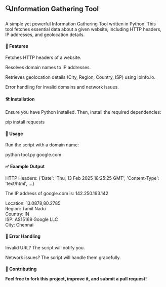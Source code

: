 
<h2>🔍Information Gathering Tool</h2>

A simple yet powerful Information Gathering Tool written in Python. This tool fetches essential data about a given website, including HTTP headers, IP addresses, and geolocation details.

<h4>🚀 Features</h4>

Fetches HTTP headers of a website.

Resolves domain names to IP addresses.

Retrieves geolocation details (City, Region, Country, ISP) using ipinfo.io.

Error handling for invalid domains and network issues.

<h4>🛠️ Installation</h4>

Ensure you have Python installed. Then, install the required dependencies:

pip install requests


<h4>📌 Usage</h4>

Run the script with a domain name:

python tool.py google.com

<h4>✅ Example Output</h4>

HTTP Headers:
{'Date': 'Thu, 13 Feb 2025 18:25:25 GMT', 'Content-Type': 'text/html', ...}

The IP address of google.com is: 142.250.193.142

Location: 13.0878,80.2785<br>
Region: Tamil Nadu<br>
Country: IN<br>
ISP: AS15169 Google LLC<br>
City: Chennai<br>

<h4>🔧 Error Handling</h4>

Invalid URL? The script will notify you.

Network issues? The script will handle them gracefully.

<h4>🤝 Contributing

Feel free to fork this project, improve it, and submit a pull request!
